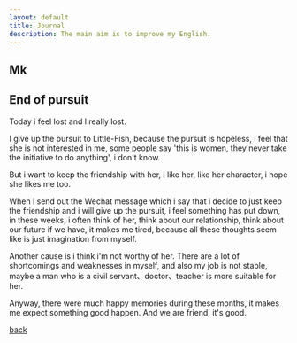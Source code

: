 ```yaml
---
layout: default
title: Journal
description: The main aim is to improve my English.
---
```


## Mk

## End of pursuit
Today i feel lost and l really lost.

I give up the pursuit to Little-Fish, because the pursuit is 
hopeless, i feel that she is not interested in me, some people say 'this is women, they never take the initiative to do anything',
i don't know.

But i want to keep the friendship with her, i like her, like her character, i hope she likes me too.

When i send out the Wechat message which i say that i decide to just keep the friendship and i will give up the pursuit,
i feel something has put down, in these weeks, i often think of her, think about our relationship, think about 
our future if we have, it makes me tired, because all these thoughts seem like is just imagination from myself.

Another cause is i think i'm not worthy of her. There are a lot of shortcomings and weaknesses in myself,
and also my job is not stable, maybe a man who is a civil servant、doctor、teacher is more suitable for her.

Anyway, there were much happy memories during these months, it makes me expect something good happen.
And we are friend, it's good.


[back](./)

